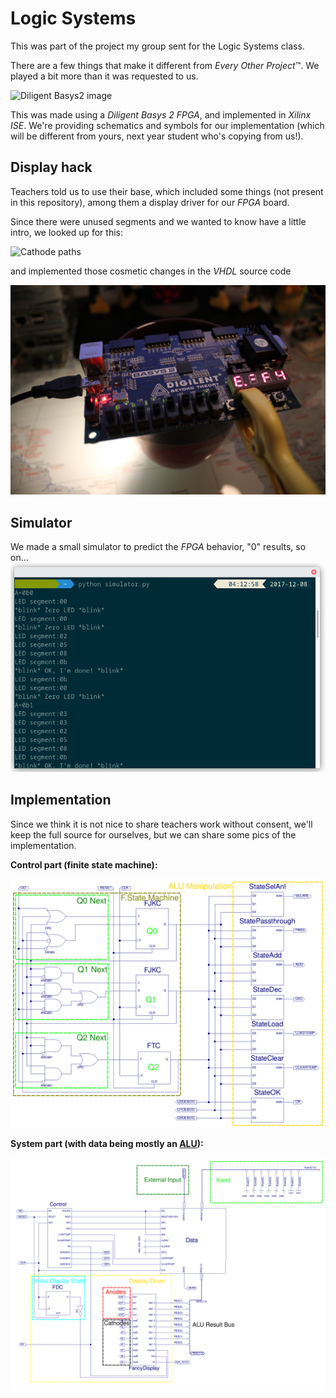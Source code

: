 # Logic Systems
This was part of the project my group sent for the Logic Systems class.

There are a few things that make it different from *Every Other Project*™. We played a bit more than it was requested to us.

![Diligent Basys2 image](https://github.com/claudioap/LogicSystems/blob/master/Images/fpga.png)

This was made using a *Diligent Basys 2 FPGA*, and implemented in *Xilinx ISE*.
We're providing schematics and symbols for our implementation (which will be different from yours, next year student who's copying from us!).

## Display hack
Teachers told us to use their base, which included some things (not present in this repository), among them a display driver for our *FPGA* board.

Since there were unused segments and we wanted to know have a little intro, we looked up for this:

![Cathode paths](https://reference.digilentinc.com/_media/basys2/tempe.png)

and implemented those cosmetic changes in the *VHDL* source code

![Final state](https://github.com/claudioap/LogicSystems/blob/master/Images/fpga2.png)

## Simulator
We made a small simulator to predict the *FPGA* behavior, "0" results, so on...
![Final state](https://github.com/claudioap/LogicSystems/blob/master/Images/simulator.png)

## Implementation
Since we think it is not nice to share teachers work without consent, we'll keep the full source for ourselves, but we can share some pics of the implementation.

**Control part (finite state machine):**

![control](https://github.com/claudioap/LogicSystems/blob/master/Images/control.png)

**System part (with data being mostly an [ALU](https://en.wikipedia.org/wiki/Arithmetic_logic_unit)):**

![system](https://github.com/claudioap/LogicSystems/blob/master/Images/system.png)
